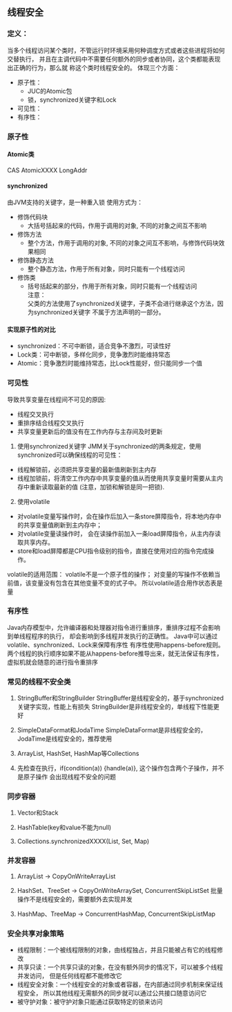 ## 线程安全
### 定义：
当多个线程访问某个类时，不管运行时环境采用何种调度方式或者这些进程将如何交替执行，
并且在主调代码中不需要任何额外的同步或者协同，这个类都能表现出正确的行为，那么就
称这个类时线程安全的。
体现三个方面：
* 原子性：
    * JUC的Atomic包
    * 锁，synchronized关键字和Lock
* 可见性：
* 有序性：

### 原子性

####  Atomic类
CAS
AtomicXXXX
LongAddr

#### synchronized
由JVM支持的关键字，是一种重入锁
使用方式为：
* 修饰代码块
    * 大括号括起来的代码，作用于调用的对象, 不同的对象之间互不影响
* 修饰方法
    * 整个方法，作用于调用的对象, 不同的对象之间互不影响，与修饰代码块效果相同
* 修饰静态方法
    * 整个静态方法，作用于所有对象，同时只能有一个线程访问
* 修饰类
    * 括号括起来的部分，作用于所有对象，同时只能有一个线程访问  
注意：   
父类的方法使用了synchronized关键字，子类不会进行继承这个方法，因为synchronized关键字
不属于方法声明的一部分。

#### 实现原子性的对比
* synchronized：不可中断锁，适合竞争不激烈，可读性好
* Lock类：可中断锁，多样化同步，竞争激烈时能维持常态
* Atomic：竞争激烈时能维持常态，比Lock性能好，但只能同步一个值

### 可见性
导致共享变量在线程间不可见的原因:
* 线程交叉执行
* 重排序结合线程交叉执行
* 共享变量更新后的值没有在工作内存与主存间及时更新

1. 使用synchronized关键字
JMM关于synchronized的两条规定，使用synchronized可以确保线程的可见性：
* 线程解锁前，必须把共享变量的最新值刷新到主内存
* 线程加锁前，将清空工作内存中共享变量的值从而使用共享变量时需要从主内存中重新读取最新的值 (注意，加锁和解锁是同一把锁).

2. 使用volatile
* 对volatile变量写操作时，会在操作后加入一条store屏障指令，将本地内存中的共享变量值刷新到主内存中；
* 对volatile变量读操作时， 会在读操作前加入一条load屏障指令，从主内存读取共享内存。
* store和load屏障都是CPU指令级别的指令，直接在使用对应的指令完成操作。

volatile的适用范围：
volatile不是一个原子性的操作；
对变量的写操作不依赖当前值，该变量没有包含在其他变量不变的式子中。
所以volatile适合用作状态表是量

### 有序性
Java内存模型中，允许编译器和处理器对指令进行重排序，重排序过程不会影响到单线程程序的执行，
却会影响到多线程并发执行的正确性。
Java中可以通过volatile、synchronized、Lock来保障有序性
有序性使用happens-before规则。
两个线程的执行顺序如果不能从happens-before推导出来，就无法保证有序性，虚拟机就会随意的进行指令重排序

### 常见的线程不安全类
1. StringBuffer和StringBuilder
StringBuffer是线程安全的，基于synchronized关键字实现，性能上有损失
StringBuilder是非线程安全的，单线程下性能更好

2. SimpleDataFormat和JodaTime
SimpleDataFormat是非线程安全的，JodaTime是线程安全的，推荐使用

3. ArrayList, HashSet, HashMap等Collections

4. 先检查在执行，if(condition(a)) {handle(a)}, 这个操作包含两个子操作，并不是原子操作
会出现线程不安全的问题

### 同步容器
1. Vector和Stack

2. HashTable(key和value不能为null)

3. Collections.synchronizedXXXX(List, Set, Map)

### 并发容器
1. ArrayList -> CopyOnWriteArrayList

2. HashSet、TreeSet -> CopyOnWriteArraySet, ConcurrentSkipListSet
批量操作不是线程安全的，需要额外去实现并发

3. HashMap、TreeMap -> ConcurrentHashMap, ConcurrentSkipListMap

### 安全共享对象策略
* 线程限制：一个被线程限制的对象，由线程独占，并且只能被占有它的线程修改
* 共享只读：一个共享只读的对象，在没有额外同步的情况下，可以被多个线程并发访问，
但是任何线程都不能修改它
* 线程安全对象：一个线程安全的对象或者容器，在内部通过同步机制来保证线程安全，
所以其他线程无需额外的同步就可以通过公共接口随意访问它
* 被守护对象：被守护对象只能通过获取特定的锁来访问